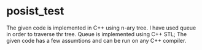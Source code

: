 # posist_test

The given code is implemented in C++ using n-ary tree.
I have used queue in order to traverse thr tree. Queue is implemented using C++ STL;
The given code has a few assumtions and can be run on any C++ compiler.
